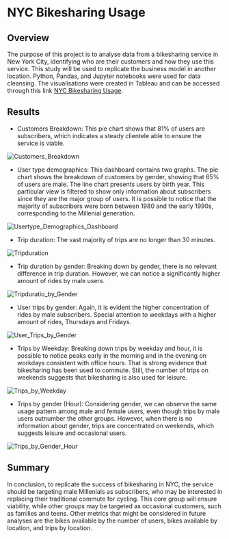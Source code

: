 # NYC Bikesharing Usage

## Overview

The purpose of this project is to analyse data from a bikesharing service in New York City, identifying who are their customers and how they use this service. This study will be used to replicate the business model in another location. Python, Pandas, and Jupyter notebooks were used for data cleansing. The visualisations were created in Tableau and can be accessed through this link [NYC Bikesharing Usage](https://public.tableau.com/app/profile/carolina.semerano/viz/Bikesharing_challenge_16548203401410/NYCBikesharingUsage?publish=yes).

## Results

- Customers Breakdown: This pie chart shows that 81% of users are subscribers, which indicates a steady clientele able to ensure the service is viable.

![Customers_Breakdown](Resources/Customers_Breakdown.png)

- User type demographics: This dashboard contains two graphs. The pie chart shows the breakdown of customers by gender, showing that 65% of users are male. The line chart presents users by birth year. This particular view is filtered to show only information about subscribers since they are the major group of users. It is possible to notice that the majority of subscribers were born between 1980 and the early 1990s, corresponding to the Millenial generation.

![Usertype_Demographics_Dashboard](Resources/Usertype_Demographics_Dashboard.png)

- Trip duration: The vast majority of trips are no longer than 30 minutes.

![Tripduration](Resources/Tripduration.png)

- Trip duration by gender: Breaking down by gender, there is no relevant difference in trip duration. However, we can notice a significantly higher amount of rides by male users.

![Tripduratio_by_Gender](Resources/Tripduratio_by_Gender.png)

- User trips by gender: Again, it is evident the higher concentration of rides by male subscribers. Special attention to weekdays with a higher amount of rides, Thursdays and Fridays.

![User_Trips_by_Gender](Resources/User_Trips_by_Gender.png)

- Trips by Weekday: Breaking down trips by weekday and hour, it is possible to notice peaks early in the morning and in the evening on workdays consistent with office hours. That is strong evidence that bikesharing has been used to commute. Still, the number of trips on weekends suggests that bikesharing is also used for leisure.

![Trips_by_Weekday](Resources/Trips_by_Weekday.png)

- Trips by gender (Hour): Considering gender, we can observe the same usage pattern among male and female users, even though trips by male users outnumber the other groups. However, when there is no information about gender, trips are concentrated on weekends, which suggests leisure and occasional users.

![Trips_by_Gender_Hour](Resources/Trips_by_Gender_Hour.png)

## Summary

In conclusion, to replicate the success of bikesharing in NYC, the service should be targeting male Millenials as subscribers, who may be interested in replacing their traditional commute for cycling. This core group will ensure viability, while other groups may be targeted as occasional customers, such as families and teens. Other metrics that might be considered in future analyses are the bikes available by the number of users, bikes available by location, and trips by location.